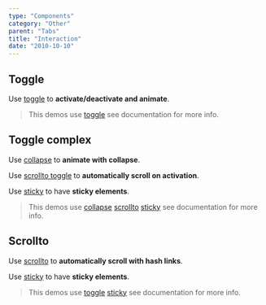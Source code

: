 ```yaml
---
type: "Components"
category: "Other"
parent: "Tabs"
title: "Interaction"
date: "2010-10-10"
---
```


## Toggle

Use [toggle](/components/toggle) to **activate/deactivate and animate**.

> This demos use [toggle](/components/toggle) see documentation for more info.

<demo>
  <div class="gatsby_demo_item" data-iframe="demos/themes/implementation/tabs-implementation-v1">
  </div>
</demo>

## Toggle complex

Use [collapse](/components/collapse) to **animate with collapse**.

Use [scrollto toggle](/components/scrollto#toggle) to **automatically scroll on activation**.

Use [sticky](/components/scrolltrigger/sticky) to have **sticky elements**.

> This demos use [collapse](/components/collapse) [scrollto](/components/scrollto) [sticky](/components/scrolltrigger/sticky) see documentation for more info.

<demo>
  <div class="gatsby_demo_item" data-iframe="demos/themes/implementation/tabs-implementation-v2">
  </div>
</demo>

## Scrollto

Use [scrollto](/components/scrollto#toggle) to **automatically scroll with hash links**.

Use [sticky](/components/scrolltrigger/sticky) to have **sticky elements**.

> This demos use [toggle](/components/scrollto) [sticky](/components/scrolltrigger/sticky) see documentation for more info.

<demo>
  <div class="gatsby_demo_item" data-iframe="demos/themes/implementation/tabs-implementation-v3">
  </div>
</demo>
